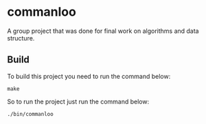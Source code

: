 # commanloo

A group project that was done for final work on algorithms and data structure.

## Build

To build this project you need to run the command below:
```
make
```

So to run the project just run the command below:
```
./bin/commanloo
```